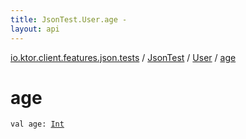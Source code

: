 ```yaml
---
title: JsonTest.User.age - 
layout: api
---
```


<div class='api-docs-breadcrumbs'><a href="../../index.html">io.ktor.client.features.json.tests</a> / <a href="../index.html">JsonTest</a> / <a href="index.html">User</a> / <a href="./age.html">age</a></div>

# age

<div class="signature"><code><span class="keyword">val </span><span class="identifier">age</span><span class="symbol">: </span><a href="https://kotlinlang.org/api/latest/jvm/stdlib/kotlin/-int/index.html"><span class="identifier">Int</span></a></code></div>
